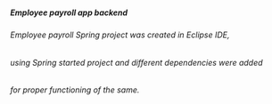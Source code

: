 ##### Employee payroll app backend

###### Employee payroll Spring project was created in Eclipse IDE,
###### using Spring started project and different dependencies were added
###### for proper functioning of the same. 
